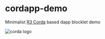 # cordapp-demo



Minimalist [R3 Corda](https://www.corda.net) based dapp blocklet demo



![corda logo](https://www.corda.net/wp-content/themes/corda/assets/images/crda-logo-big.svg)
